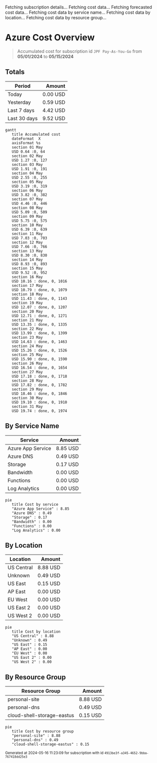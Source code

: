 Fetching subscription details...
Fetching cost data...
Fetching forecasted cost data...
Fetching cost data by service name...
Fetching cost data by location...
Fetching cost data by resource group...
# Azure Cost Overview

> Accumulated cost for subscription id `JPF Pay-As-You-Go` from **05/01/2024** to **05/15/2024**

## Totals

|Period|Amount|
|---|---:|
|Today|0.00 USD|
|Yesterday|0.59 USD|
|Last 7 days|4.42 USD|
|Last 30 days|9.52 USD|

```mermaid
gantt
   title Accumulated cost
   dateFormat  X
   axisFormat %s
   section 01 May
   USD 0.64 :0, 64
   section 02 May
   USD 1.27 :0, 127
   section 03 May
   USD 1.91 :0, 191
   section 04 May
   USD 2.55 :0, 255
   section 05 May
   USD 3.19 :0, 319
   section 06 May
   USD 3.82 :0, 382
   section 07 May
   USD 4.46 :0, 446
   section 08 May
   USD 5.09 :0, 509
   section 09 May
   USD 5.75 :0, 575
   section 10 May
   USD 6.39 :0, 639
   section 11 May
   USD 7.03 :0, 703
   section 12 May
   USD 7.66 :0, 766
   section 13 May
   USD 8.30 :0, 830
   section 14 May
   USD 8.93 :0, 893
   section 15 May
   USD 9.52 :0, 952
   section 16 May
   USD 10.16 : done, 0, 1016
   section 17 May
   USD 10.79 : done, 0, 1079
   section 18 May
   USD 11.43 : done, 0, 1143
   section 19 May
   USD 12.07 : done, 0, 1207
   section 20 May
   USD 12.71 : done, 0, 1271
   section 21 May
   USD 13.35 : done, 0, 1335
   section 22 May
   USD 13.99 : done, 0, 1399
   section 23 May
   USD 14.63 : done, 0, 1463
   section 24 May
   USD 15.26 : done, 0, 1526
   section 25 May
   USD 15.90 : done, 0, 1590
   section 26 May
   USD 16.54 : done, 0, 1654
   section 27 May
   USD 17.18 : done, 0, 1718
   section 28 May
   USD 17.82 : done, 0, 1782
   section 29 May
   USD 18.46 : done, 0, 1846
   section 30 May
   USD 19.10 : done, 0, 1910
   section 31 May
   USD 19.74 : done, 0, 1974
```

## By Service Name

|Service|Amount|
|---|---:|
|Azure App Service|8.85 USD|
|Azure DNS|0.49 USD|
|Storage|0.17 USD|
|Bandwidth|0.00 USD|
|Functions|0.00 USD|
|Log Analytics|0.00 USD|

```mermaid
pie
   title Cost by service
   "Azure App Service" : 8.85
   "Azure DNS" : 0.49
   "Storage" : 0.17
   "Bandwidth" : 0.00
   "Functions" : 0.00
   "Log Analytics" : 0.00
```

## By Location

|Location|Amount|
|---|---:|
|US Central|8.88 USD|
|Unknown|0.49 USD|
|US East|0.15 USD|
|AP East|0.00 USD|
|EU West|0.00 USD|
|US East 2|0.00 USD|
|US West 2|0.00 USD|

```mermaid
pie
   title Cost by location
   "US Central" : 8.88
   "Unknown" : 0.49
   "US East" : 0.15
   "AP East" : 0.00
   "EU West" : 0.00
   "US East 2" : 0.00
   "US West 2" : 0.00
```

## By Resource Group

|Resource Group|Amount|
|---|---:|
|personal-site|8.88 USD|
|personal-dns|0.49 USD|
|cloud-shell-storage-eastus|0.15 USD|

```mermaid
pie
   title Cost by resource group
   "personal-site" : 8.88
   "personal-dns" : 0.49
   "cloud-shell-storage-eastus" : 0.15
```

<sup>Generated at 2024-05-16 11:23:09 for subscription with id `4913be3f-a345-4652-9bba-767418dd25e3`</sup>
